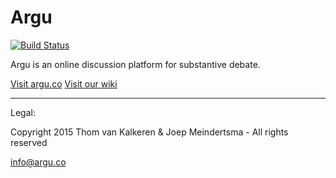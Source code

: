 Argu
=============
[![Build Status](https://semaphoreapp.com/api/v1/projects/40e97aeb-334e-4b28-ac4e-844fa5db7c50/289369/badge.png)](https://semaphoreapp.com/fletcher91/argu--2)

Argu is an online discussion platform for substantive debate.

[Visit argu.co](https://argu.co)
[Visit our wiki](https://bitbucket.org/arguweb/argu/wiki/Home)


***
Legal:

Copyright 2015 Thom van Kalkeren & Joep Meindertsma - All rights reserved

info@argu.co
